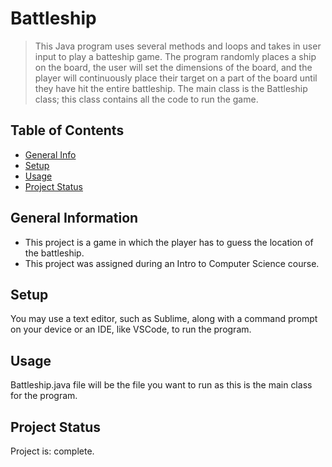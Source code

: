 # Battleship
> This Java program uses several methods and loops and takes in user input to play a batteship game. The program randomly places a ship on the board, the user will set the dimensions of the board, and the player will continuously place their target on a part of the board until they have hit the entire battleship. The main class is the Battleship class; this class contains all the code to run the game. 

## Table of Contents
* [General Info](#general-information)
* [Setup](#setup)
* [Usage](#usage)
* [Project Status](#project-status)


## General Information
- This project is a game in which the player has to guess the location of the battleship.
- This project was assigned during an Intro to Computer Science course.

## Setup
You may use a text editor, such as Sublime, along with a command prompt on your device or an IDE, like VSCode, to run the program.

## Usage
Battleship.java file will be the file you want to run as this is the main class for the program.

## Project Status
Project is: complete.
